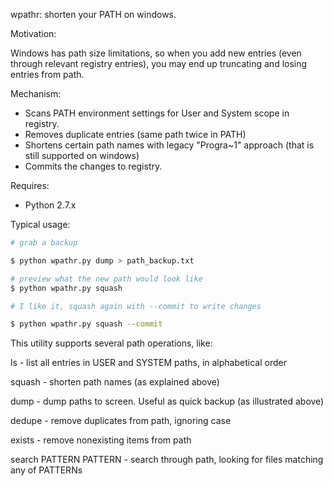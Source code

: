 wpathr: shorten your PATH on windows.

Motivation:

Windows has path size limitations, so when you add new entries (even through
relevant registry entries), you may end up truncating and losing entries from path.

Mechanism:

- Scans PATH environment settings for User and System scope in registry.
- Removes duplicate entries (same path twice in PATH)
- Shortens certain path names with legacy "Progra~1" approach (that is
  still supported on windows)
- Commits the changes to registry.

Requires:

- Python 2.7.x

Typical usage:

```sh
# grab a backup

$ python wpathr.py dump > path_backup.txt

# preview what the new path would look like
$ python wpathr.py squash

# I like it, squash again with --commit to write changes

$ python wpathr.py squash --commit
```

This utility supports several path operations, like:

ls - list all entries in USER and SYSTEM paths, in alphabetical order

squash - shorten path names (as explained above)

dump - dump paths to screen. Useful as quick backup (as illustrated above)

dedupe - remove duplicates from path, ignoring case

exists - remove nonexisting items from path

search PATTERN PATTERN - search through path, looking for files matching any of PATTERNs
